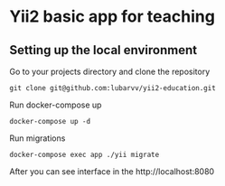 # Yii2 basic app for teaching

## Setting up the local environment

Go to your projects directory and clone the repository
```
git clone git@github.com:lubarvv/yii2-education.git
```

Run docker-compose up
```
docker-compose up -d
```

Run migrations
```
docker-compose exec app ./yii migrate
```

After you can see interface in the http://localhost:8080
